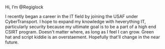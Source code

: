 Hi, I’m @Regiglock

I recently began a career in the IT field by joining the USAF under CyberTransport. 
I hope to expand my knowledge with heverything IT, particularly security because my ultimate goal is to be a part of a high end CSIRT program. 
Doesn't matter where, as long as I feel I can grow.
Green hat and script kiddie is an overstaement. Hopefully that'll change in the near future.
